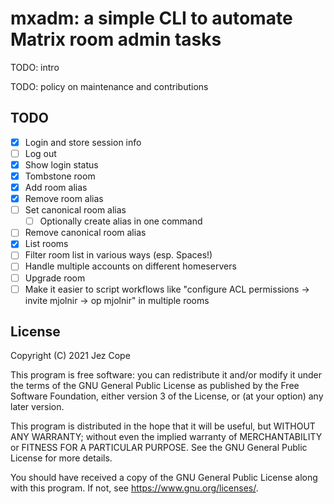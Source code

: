 # mxadm: a simple CLI to automate Matrix room admin tasks

TODO: intro

TODO: policy on maintenance and contributions

## TODO

- [x] Login and store session info
- [ ] Log out
- [x] Show login status
- [x] Tombstone room
- [x] Add room alias
- [x] Remove room alias
- [ ] Set canonical room alias
    - [ ] Optionally create alias in one command
- [ ] Remove canonical room alias
- [x] List rooms
- [ ] Filter room list in various ways (esp. Spaces!)
- [ ] Handle multiple accounts on different homeservers
- [ ] Upgrade room
- [ ] Make it easier to script workflows like "configure ACL permissions -> invite mjolnir -> op mjolnir" in multiple rooms

## License
 
Copyright (C) 2021 Jez Cope

This program is free software: you can redistribute it and/or modify
it under the terms of the GNU General Public License as published by
the Free Software Foundation, either version 3 of the License, or
(at your option) any later version.

This program is distributed in the hope that it will be useful,
but WITHOUT ANY WARRANTY; without even the implied warranty of
MERCHANTABILITY or FITNESS FOR A PARTICULAR PURPOSE.  See the
GNU General Public License for more details.

You should have received a copy of the GNU General Public License
along with this program.  If not, see <https://www.gnu.org/licenses/>.   
